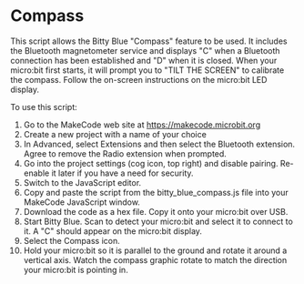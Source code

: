 # Compass

This script allows the Bitty Blue "Compass" feature to be used. It includes the Bluetooth magnetometer service and displays "C" when a Bluetooth connection has been established and "D" when it is closed. When your micro:bit first starts, it will prompt you to "TILT THE SCREEN" to calibrate the compass. Follow the on-screen instructions on the micro:bit LED display.


To use this script:

1. Go to the MakeCode web site at https://makecode.microbit.org
2. Create a new project with a name of your choice
3. In Advanced, select Extensions and then select the Bluetooth extension. Agree to remove the Radio extension when prompted.
4. Go into the project settings (cog icon, top right) and disable pairing. Re-enable it later if you have a need for security.
5. Switch to the JavaScript editor.
6. Copy and paste the script from the bitty_blue_compass.js file into your MakeCode JavaScript window.
7. Download the code as a hex file. Copy it onto your micro:bit over USB.
8. Start Bitty Blue. Scan to detect your micro:bit and select it to connect to it. A "C" should appear on the micro:bit display.
9. Select the Compass icon.
10. Hold your micro:bit so it is parallel to the ground and rotate it around a vertical axis. Watch the compass graphic rotate to match the direction your micro:bit is pointing in.

